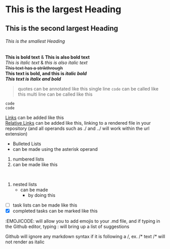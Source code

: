 # This is the largest Heading
## This is the second largest Heading
###### This is the smallest Heading
**This is bold text** & __This is also bold text__
<br />*This is italic text* & _this is also italic text_
<br />~~This text has a strikthrough~~
<br />**This text is bold, and this is _italic bold_**
<br />***This text is italix and bold***
> quotes can be annotated like this
single line `code` can be called like this
multi line can be called like this
```
code
code
```

[Links](https://docs.github.com/en/github/writing-on-github/basic-writing-and-formatting-syntax) can be added like this
<br />
[Relative Links](folder/filename.extension) can be added like this, linking to a rendered file in your repository (and all operands
such as ./ and ../ will work within the url extension)

* Bulleted Lists
* can be made using the asterisk operand

1. numbered lists
2. can be made like this

<br />

1. nested lists
   - can be made
     - by doing this

- [ ] task lists can be made like this
- [x] completed tasks can be marked like this

:EMOJICODE: will allow you to add emojis to your .md file, and if typing in the Github editor, typing : will bring up a list of suggestions

Github will ignore any markdown syntax if it is following a /, ex. /* text /* will not render as italic
